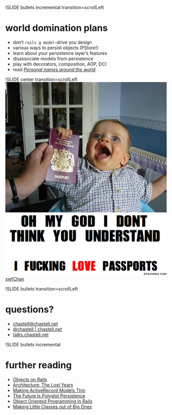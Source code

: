 !SLIDE bullets incremental transition=scrollLeft
# world domination plans
* don’t `rails g model`-drive you design
* various ways to persist objects (PStore!)
* learn about your persistence layer’s features
* disassociate models from persistence
* play with decorators, composition, AOP, DCI
* read _[Personal names around the world](http://www.w3.org/International/questions/qa-personal-names)_

!SLIDE center transition=scrollLeft
![I fucking LOVE passports](passports.jpg)
[swfChan](http://sfwchan.com/?id=4823)

!SLIDE bullets transition=scrollLeft
# questions?
* [chastell@chastell.net](mailto:chastell@chastell.net)
* [@chastell | chastell.net](http://chastell.net)
* [talks.chastell.net](http://talks.chastell.net)

!SLIDE bullets incremental
# further reading
* [Objects on Rails](http://objectsonrails.com)
* [Architecture: The Lost Years](http://confreaks.com/videos/759-rubymidwest2011-keynote-architecture-the-lost-years)
* [Making ActiveRecord Models Thin](http://solnic.eu/2011/08/01/making-activerecord-models-thin.html)
* [The Future Is Polyglot Persistence](http://architects.dzone.com/articles/polyglot-persistence-future)
* [Object Oriented Programming in Rails](http://rubyrogues.com/object-oriented-programming-in-rails-with-jim-weirich)
* [Making Little Classes out of Big Ones](http://devblog.avdi.org/2012/05/25/making-little-classes-out-of-big-ones-video/)
